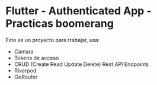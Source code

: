 # Flutter - Authenticated App - Practicas boomerang

Este es un proyecto para trabajar, usa:

* Cámara
* Tokens de acceso
* CRUD (Create Read Update Delete) Rest API Endpoints
* Riverpod
* GoRouter
